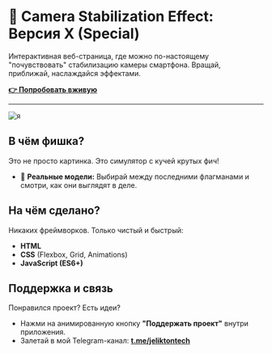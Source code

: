 # 📱 Camera Stabilization Effect: Версия X (Special)
Интерактивная веб-страница, где можно по-настоящему "почувствовать" стабилизацию камеры смартфона. Вращай, приближай, наслаждайся эффектами.

**[👉 Попробовать вживую](https://jxstab.github.io/)**

---

![я](https://i.gifer.com/6mz.gif)

## В чём фишка?

Это не просто картинка. Это симулятор с кучей крутых фич!

-   📱 **Реальные модели:** Выбирай между последними флагманами и смотри, как они выглядят в деле.

## На чём сделано?

Никаких фреймворков. Только чистый и быстрый:
-   **HTML**
-   **CSS** (Flexbox, Grid, Animations)
-   **JavaScript (ES6+)**

## Поддержка и связь

Понравился проект? Есть идеи?
-   Нажми на анимированную кнопку **"Поддержать проект"** внутри приложения.
-   Залетай в мой Telegram-канал: **[t.me/jeliktontech](https://t.me/jeliktontech)**
